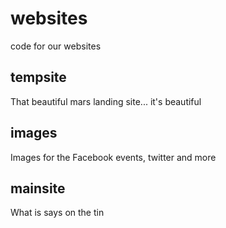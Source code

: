 websites
=======
code for our websites

tempsite
--------
That beautiful mars landing site... it's beautiful

images
------
Images for the Facebook events, twitter and more

mainsite
--------
What is says on the tin
